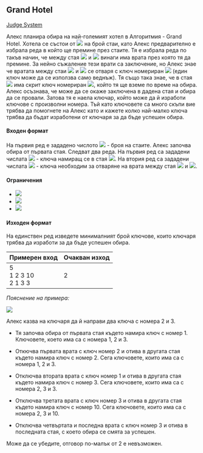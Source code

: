 ## Grand Hotel

[Judge System](https://www.hackerrank.com/contests/practice-7-sda/challenges/grand-hotel)

Алекс планира обира на най-големият хотел в Алгоритмия - Grand Hotel. Хотела се състои от <img src="https://latex.codecogs.com/svg.latex?\Large&space;n"> на брой стаи, като Алекс предварително е избрала реда в който ще премине през стаите. Тя е избрала реда по такъв начин, че между стая <img src="https://latex.codecogs.com/svg.latex?\Large&space;i"> и <img src="https://latex.codecogs.com/svg.latex?\Large&space;i+1"> винаги има врата през която тя да премине. За нейно съжаление тези врати са заключение, но Алекс знае че вратата между стаи <img src="https://latex.codecogs.com/svg.latex?\Large&space;i"> и <img src="https://latex.codecogs.com/svg.latex?\Large&space;i+1"> се отваря с ключ номериран <img src="https://latex.codecogs.com/svg.latex?\Large&space;a_i"> (един ключ може да се използва само веднъж). Тя също така знае, че в стая <img src="https://latex.codecogs.com/svg.latex?\Large&space;i"> има скрит ключ номериран <img src="https://latex.codecogs.com/svg.latex?\Large&space;b_i">, който тя ще вземе по време на обира. Алекс осъзнава, че може да се окаже заключена в дадена стая и обира да се провали. Затова тя е наела ключар, който може да й изработи ключове с произволни номера. Тъй като ключовете са много скъпи вие трябва да помогнете на Алекс като и кажете колко най-малко ключа трябва да бъдат изработени от ключаря за да бъде успешен обира.

#### Входен формат

На първия ред е зададено числото <img src="https://latex.codecogs.com/svg.latex?\Large&space;n"> - броя на стаите. Алекс започва обира от първата стая. Следват два реда. На първия ред са зададени числата <img src="https://latex.codecogs.com/svg.latex?\Large&space;b_i"> - ключа намиращ се в стая <img src="https://latex.codecogs.com/svg.latex?\Large&space;i">. На втория ред са зададени числата <img src="https://latex.codecogs.com/svg.latex?\Large&space;a_i"> - ключа необходим за отваряне на врата между стая <img src="https://latex.codecogs.com/svg.latex?\Large&space;i"> и <img src="https://latex.codecogs.com/svg.latex?\Large&space;i+1">.

#### Ограничения

- <img src="https://latex.codecogs.com/svg.latex?\Large&space;2\le{n}\le{5*10^6}">

- <img src="https://latex.codecogs.com/svg.latex?\Large&space;1\le{a_i}\le{10^9}">

- <img src="https://latex.codecogs.com/svg.latex?\Large&space;1\le{b_i}\le{10^9}">

#### Изходен формат

На единствен ред изведете минималният брой ключове, които ключаря трябва да изработи за да бъде успешен обира.

Примерен вход|Очакван изход
-|-
5<br>1 2 3 10<br>2 1 3 3|2

*Пояснение на примера:*

![](https://github.com/andy489/Data_Structures_and_Algorithms_CPP/blob/master/assets/Grand%20Hotel%2001.png)

Алекс казва на ключаря да й направи два ключа с номера 2 и 3.

- Тя започва обира от първата стая където намира ключ с номер 1. Ключовете, което има са с номера 1, 2 и 3.

- Откючва първата врата с ключ номер 2 и отива в другата стая където намира ключ с номер 2. Сега ключовете, които има са с номера 1, 2 и 3.

- Отключва втората врата с ключ номер 1 и отива в другата стая където намира ключ с номер 3. Сега ключовете, които има са с номера 2, 3 и 3.

- Отключва третата врата с ключ номер 3 и отива в другата стая където намира ключ с номер 10. Сега ключовете, които има са с номера 2, 3 и 10.
    
- Отключва четвъртата и последна врата с ключ номер 3 и отива в последната стая, с което обира се смята за успешен.

Може да се убедите, отговор по-малък от 2 е невъзможен.

